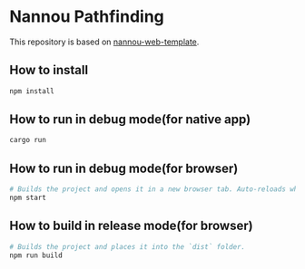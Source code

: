 # Nannou Pathfinding

This repository is based on [nannou-web-template](https://github.com/tomoyanonymous/nannou-web-template).

## How to install

```sh
npm install
```

## How to run in debug mode(for native app)

```sh
cargo run
```
## How to run in debug mode(for browser)

```sh
# Builds the project and opens it in a new browser tab. Auto-reloads when the project changes.
npm start
```

## How to build in release mode(for browser)

```sh
# Builds the project and places it into the `dist` folder.
npm run build
```